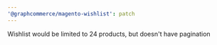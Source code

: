 ```yaml
---
'@graphcommerce/magento-wishlist': patch
---
```


Wishlist would be limited to 24 products, but doesn't have pagination
